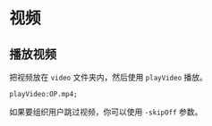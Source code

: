 # 视频

## 播放视频

把视频放在 `video` 文件夹内，然后使用 `playVideo` 播放。

``` ws
playVideo:OP.mp4;
```

如果要组织用户跳过视频，你可以使用 `-skipOff` 参数。
